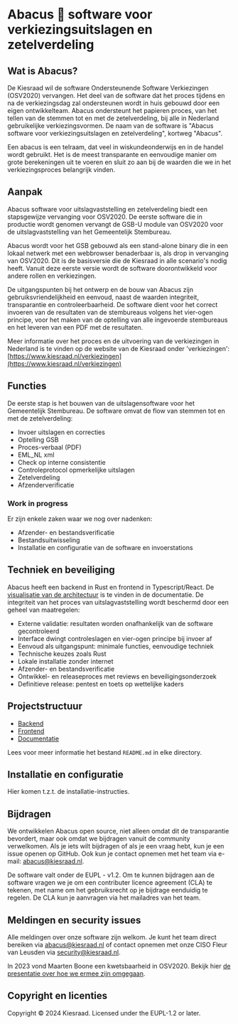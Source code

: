 # Abacus 🧮 software voor verkiezingsuitslagen en zetelverdeling

## Wat is Abacus?

De Kiesraad wil de software Ondersteunende Software Verkiezingen (OSV2020) vervangen. Het deel van de software dat het
proces tijdens en na de verkiezingsdag zal ondersteunen wordt in huis gebouwd door een eigen ontwikkelteam.
Abacus ondersteunt het papieren proces, van het tellen van de stemmen tot en met de zetelverdeling, bij alle in
Nederland gebruikelijke verkiezingsvormen. De naam van de software is "Abacus software voor verkiezingsuitslagen en zetelverdeling", kortweg "Abacus".

Een abacus is een telraam, dat veel in wiskundeonderwijs en in de handel wordt gebruikt. Het is de meest transparante en eenvoudige manier om grote berekeningen uit te voeren en sluit zo aan bij de waarden die we in het verkiezingsproces belangrijk vinden. 

## Aanpak

Abacus software voor uitslagvaststelling en zetelverdeling biedt een stapsgewijze vervanging voor OSV2020. De eerste software die in productie wordt genomen vervangt de GSB-U module van OSV2020 voor de uitslagvaststelling van het Gemeentelijk Stembureau. 

Abacus wordt voor het GSB gebouwd als een stand-alone binary die in een lokaal netwerk met een webbrowser benaderbaar is, als drop in vervanging van OSV2020. Dit is de basisversie die de Kiesraad in alle scenario's nodig heeft. Vanuit deze eerste versie wordt de software doorontwikkeld voor andere rollen en verkiezingen.

De uitgangspunten bij het ontwerp en de bouw van Abacus zijn gebruiksvriendelijkheid en eenvoud, naast de waarden integriteit, transparantie en controleerbaarheid. De software dient voor het correct invoeren van de resultaten van de stembureaus volgens het vier-ogen principe, voor het maken van de optelling van alle ingevoerde stembureaus en het leveren van een PDF met de resultaten. 

Meer informatie over het proces en de uitvoering van de verkiezingen in Nederland is te vinden op de website van de Kiesraad onder 'verkiezingen': [https://www.kiesraad.nl/verkiezingen](https://www.kiesraad.nl/verkiezingen)

## Functies

De eerste stap is het bouwen van de uitslagensoftware voor het Gemeentelijk Stembureau. De software omvat de flow van stemmen tot en met de zetelverdeling:

- Invoer uitslagen en correcties
- Optelling GSB
- Proces-verbaal (PDF)
- EML_NL xml
- Check op interne consistentie
- Controleprotocol opmerkelijke uitslagen
- Zetelverdeling
- Afzenderverificatie

### Work in progress

Er zijn enkele zaken waar we nog over nadenken:

- Afzender- en bestandsverificatie
- Bestandsuitwisseling
- Installatie en configuratie van de software en invoerstations

## Techniek en beveiliging

Abacus heeft een backend in Rust en frontend in Typescript/React. De [visualisatie van de architectuur](/documentatie/softwarearchitectuur/overzicht.md) is te vinden in de documentatie. De integriteit van het proces van uitslagvaststelling wordt beschermd door een geheel van maatregelen:

* Externe validatie: resultaten worden onafhankelijk van de software gecontroleerd
* Interface dwingt controleslagen en vier-ogen principe bij invoer af
* Eenvoud als uitgangspunt: minimale functies, eenvoudige techniek
* Technische keuzes zoals Rust
* Lokale installatie zonder internet
* Afzender- en bestandsverificatie
* Ontwikkel- en releaseproces met reviews en beveiligingsonderzoek
* Definitieve release: pentest en toets op wettelijke kaders

## Projectstructuur

- [Backend](/backend/)
- [Frontend](/frontend/)
- [Documentatie](/documentatie/)

Lees voor meer informatie het bestand `README.md` in elke directory.

## Installatie en configuratie

Hier komen t.z.t. de installatie-instructies.

## Bijdragen

We ontwikkelen Abacus open source, niet alleen omdat dit de transparantie bevordert, maar ook omdat we bijdragen vanuit de community verwelkomen. Als je iets wilt bijdragen of als je een vraag hebt, kun je een issue openen op GitHub. Ook kun je contact opnemen met het team via e-mail: [abacus@kiesraad.nl](mailto:abacus@kiesraad.nl). 

De software valt onder de EUPL - v1.2. Om te kunnen bijdragen aan de software vragen we je om een contributer licence agreement (CLA) te tekenen, met name om het gebruiksrecht op je bijdrage eenduidig te regelen. De CLA kun je aanvragen via het mailadres van het team. 

## Meldingen en security issues

Alle meldingen over onze software zijn welkom. Je kunt het team direct bereiken via [abacus@kiesraad.nl](mailto:abacus@kiesraad.nl) of contact opnemen met onze CISO Fleur van Leusden via [security@kiesraad.nl](mailto:security@kiesraad.nl). 

In 2023 vond Maarten Boone een kwetsbaarheid in OSV2020. Bekijk hier [de presentatie over hoe we ermee zijn omgegaan](https://www.youtube.com/watch?v=b_SbxiOjs8I). 

## Copyright en licenties

Copyright © 2024 Kiesraad. Licensed under the EUPL-1.2 or later.

